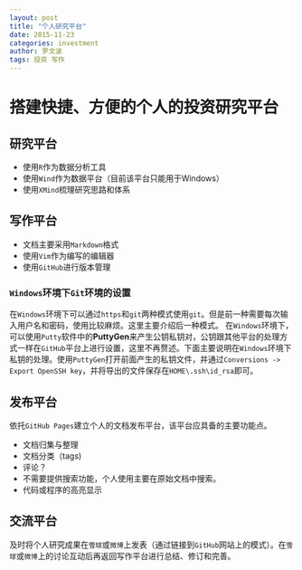 ```yaml
---
layout: post
title: "个人研究平台"
date: 2015-11-23
categories: investment
author: 罗文波
tags: 投资 写作
---
```


# 搭建快捷、方便的个人的投资研究平台

## 研究平台

* 使用`R`作为数据分析工具
* 使用`Wind`作为数据平台（目前该平台只能用于Windows）
* 使用`XMind`梳理研究思路和体系

## 写作平台

* 文档主要采用`Markdown`格式
* 使用`Vim`作为编写的编辑器
* 使用`GitHub`进行版本管理

### `Windows`环境下`Git`环境的设置

在`Windows`环境下可以通过`https`和`git`两种模式使用`git`。但是前一种需要每次输入用户名和密码，使用比较麻烦。这里主要介绍后一种模式。 在`Windows`环境下，可以使用`Putty`软件中的**PuttyGen**来产生公钥私钥对，公钥跟其他平台的处理方式一样在`GitHub`平台上进行设置，这里不再赘述。下面主要说明在`Windows`环境下私钥的处理。使用`PuttyGen`打开前面产生的私钥文件，并通过`Conversions -> Export OpenSSH key`，并将导出的文件保存在`HOME\.ssh\id_rsa`即可。

## 发布平台

依托`GitHub Pages`建立个人的文档发布平台，该平台应具备的主要功能点。

* 文档归集与整理
* 文档分类（tags)
* 评论？
* 不需要提供搜索功能，个人使用主要在原始文档中搜索。
* 代码或程序的高亮显示

## 交流平台

及时将个人研究成果在`雪球`或`微博`上发表（通过链接到`GitHub`网站上的模式）。在`雪球`或`微博`上的讨论互动后再返回写作平台进行总结、修订和完善。

